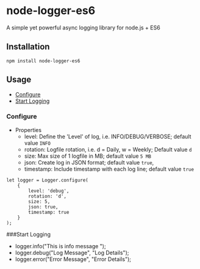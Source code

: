 # node-logger-es6
A simple yet powerful async logging library for node.js + ES6

## Installation
```
npm install node-logger-es6
```

## Usage
- [Configure](#configure)
- [Start Logging](#start-logging)


### Configure
- Properties
    -  level: Define the 'Level' of log, i.e. INFO/DEBUG/VERBOSE; default value `INFO`
    - rotation: Logfile rotation, i.e. d = Daily, w = Weekly; Default value `d`
    - size: Max size of 1 logfile in MB; default value `5 MB`
    -  json: Create log in JSON format; default value `true`,
     - timestamp: Include timestamp with each log line; default value `true`
```$xslt
let logger = Logger.configure(
    {
        level: 'debug',
        rotation: 'd',
        size: 5,
        json: true,
        timestamp: true
    }
);
```

###Start Logging
- logger.info("This is info message ");
- logger.debug("Log Message", "Log Details");
- logger.error("Error Message", "Error Details");


